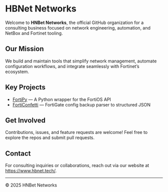 # HBNet Networks

Welcome to **HNBet Networks**, the official GitHub organization for a consulting business focused on network engineering, automation, and NetBox and Fortinet tooling.

## Our Mission

We build and maintain tools that simplify network management, automate configuration workflows, and integrate seamlessly with Fortinet’s ecosystem.

## Key Projects

- [FortiPy](https://github.com/HNBetNetworks/fortipy) — A Python wrapper for the FortiOS API  
- [FortiConfetti](https://github.com/HNBetNetworks/forticonfetti) — FortiGate config backup parser to structured JSON

## Get Involved

Contributions, issues, and feature requests are welcome! Feel free to explore the repos and submit pull requests.

## Contact

For consulting inquiries or collaborations, reach out via our website at https://www.hbnet.tech/.

---

© 2025 HNBet Networks  
